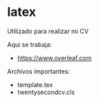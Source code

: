 # latex
Utilizado para realizar mi CV

Aqui se trabaja:
- https://www.overleaf.com

Archivos importantes:
- template.tex
- twentysecondcv.cls
